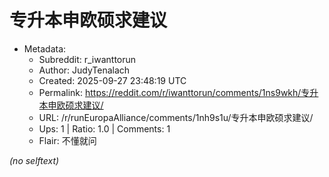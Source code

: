 # 专升本申欧硕求建议

- Metadata:
  - Subreddit: r_iwanttorun
  - Author: JudyTenalach
  - Created: 2025-09-27 23:48:19 UTC
  - Permalink: https://reddit.com/r/iwanttorun/comments/1ns9wkh/专升本申欧硕求建议/
  - URL: /r/runEuropaAlliance/comments/1nh9s1u/专升本申欧硕求建议/
  - Ups: 1 | Ratio: 1.0 | Comments: 1
  - Flair: 不懂就问

_(no selftext)_
